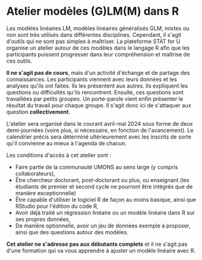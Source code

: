 # Atelier modèles (G)LM(M) dans R

Les modèles linéaires LM, modèles linéaires généralisés GLM, mixtes ou non sont très utilisés dans différentes disciplines. Cependant, il s'agit d'outils qui ne sont pas simples à maîtriser. La plateforme STAT for U organise un atelier autour de ces modèles dans le langage R afin que les participants puissent progresser dans leur compréhension et maîtrise de ces outils.

**Il ne s'agit pas de cours**, mais d'un activité d'échange et de partage des connaissances. Les participants viennent avec leurs données et les analyses qu'ils ont faites. Ils les présentent aux autres. Ils expliquent les questions ou difficultés qu'ils rencontrent. Ensuite, ces questions sont travaillées par petits groupes. Un porte-parole vient enfin présenter le résultat du travail pour chaque groupe. Il s'agit donc ici de s'attaquer aux question **collectivement**.

L'atelier sera organisé dans le courant avril-mai 2024 sous forme de deux demi-journées (voire plus, si nécessaire, en fonction de l'avancement). Le calendrier précis sera déterminé ultérieurement avec les inscrits de sorte qu'il convienne au mieux à l'agenda de chacun.

Les conditions d'accès à cet atelier sont :

-   Faire partie de la communauté UMONS au sens large (y compris collaborateurs),
-   Être chercheur doctorant, post-doctorant ou plus, ou enseignant (les étudiants de premier et second cycle ne pourront être intégrés que de manière exceptionnelle)
-   Être capable d'utiliser le logiciel R de façon au moins basique, ainsi que RStudio pour l'édition du code R,
-   Avoir déjà traité un régression linéaire ou un modèle linéaire dans R sur ses propres données,
-   De manière optionnelle, avoir un jeu de données exemple à proposer, ainsi que des questions autour des modèles.

**Cet atelier ne s'adresse pas aux débutants complets** et il ne s'agit pas d'une formation qui va vous apprendre à ajuster un modèle linéaire avec R.
